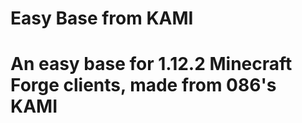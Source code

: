 # Easy Base from KAMI
<h1>An easy base for 1.12.2 Minecraft Forge clients, made from 086's KAMI</h1>
